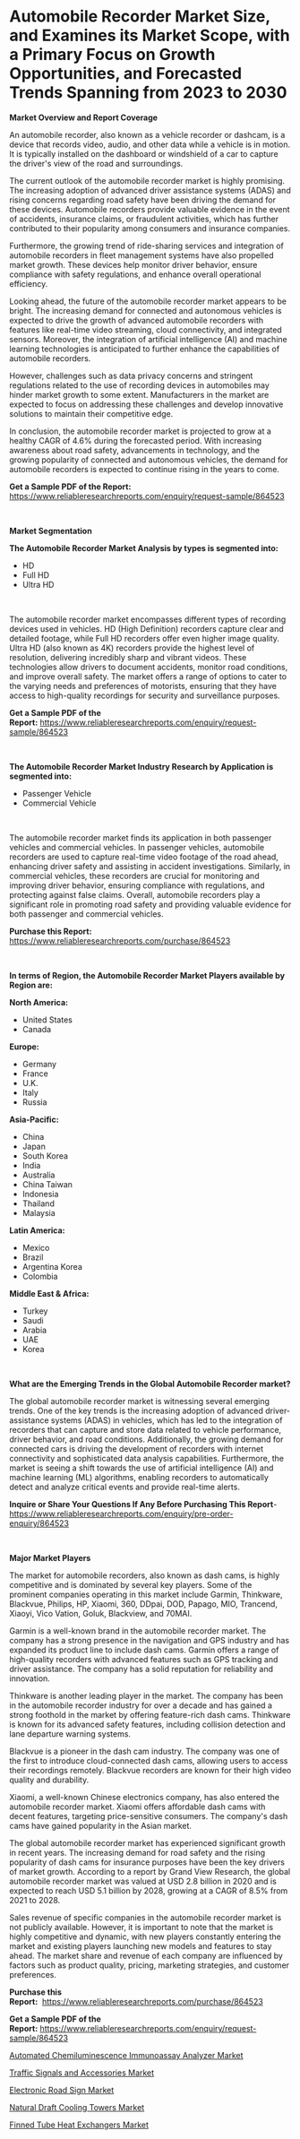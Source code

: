 <p><h1>Automobile Recorder Market Size, and Examines its Market Scope, with a Primary Focus on Growth Opportunities, and Forecasted Trends Spanning from 2023 to 2030</h1></p><p><strong>Market Overview and Report Coverage</strong></p>
<p><p>An automobile recorder, also known as a vehicle recorder or dashcam, is a device that records video, audio, and other data while a vehicle is in motion. It is typically installed on the dashboard or windshield of a car to capture the driver's view of the road and surroundings.</p><p>The current outlook of the automobile recorder market is highly promising. The increasing adoption of advanced driver assistance systems (ADAS) and rising concerns regarding road safety have been driving the demand for these devices. Automobile recorders provide valuable evidence in the event of accidents, insurance claims, or fraudulent activities, which has further contributed to their popularity among consumers and insurance companies.</p><p>Furthermore, the growing trend of ride-sharing services and integration of automobile recorders in fleet management systems have also propelled market growth. These devices help monitor driver behavior, ensure compliance with safety regulations, and enhance overall operational efficiency.</p><p>Looking ahead, the future of the automobile recorder market appears to be bright. The increasing demand for connected and autonomous vehicles is expected to drive the growth of advanced automobile recorders with features like real-time video streaming, cloud connectivity, and integrated sensors. Moreover, the integration of artificial intelligence (AI) and machine learning technologies is anticipated to further enhance the capabilities of automobile recorders.</p><p>However, challenges such as data privacy concerns and stringent regulations related to the use of recording devices in automobiles may hinder market growth to some extent. Manufacturers in the market are expected to focus on addressing these challenges and develop innovative solutions to maintain their competitive edge.</p><p>In conclusion, the automobile recorder market is projected to grow at a healthy CAGR of 4.6% during the forecasted period. With increasing awareness about road safety, advancements in technology, and the growing popularity of connected and autonomous vehicles, the demand for automobile recorders is expected to continue rising in the years to come.</p></p>
<p><strong>Get a Sample PDF of the Report:</strong> <a href="https://www.reliableresearchreports.com/enquiry/request-sample/864523">https://www.reliableresearchreports.com/enquiry/request-sample/864523</a></p>
<p>&nbsp;</p>
<p><strong>Market Segmentation</strong></p>
<p><strong>The Automobile Recorder Market Analysis by types is segmented into:</strong></p>
<p><ul><li>HD</li><li>Full HD</li><li>Ultra HD</li></ul></p>
<p>&nbsp;</p>
<p><p>The automobile recorder market encompasses different types of recording devices used in vehicles. HD (High Definition) recorders capture clear and detailed footage, while Full HD recorders offer even higher image quality. Ultra HD (also known as 4K) recorders provide the highest level of resolution, delivering incredibly sharp and vibrant videos. These technologies allow drivers to document accidents, monitor road conditions, and improve overall safety. The market offers a range of options to cater to the varying needs and preferences of motorists, ensuring that they have access to high-quality recordings for security and surveillance purposes.</p></p>
<p><strong>Get a Sample PDF of the Report:</strong>&nbsp;<a href="https://www.reliableresearchreports.com/enquiry/request-sample/864523">https://www.reliableresearchreports.com/enquiry/request-sample/864523</a></p>
<p>&nbsp;</p>
<p><strong>The Automobile Recorder Market Industry Research by Application is segmented into:</strong></p>
<p><ul><li>Passenger Vehicle</li><li>Commercial Vehicle</li></ul></p>
<p>&nbsp;</p>
<p><p>The automobile recorder market finds its application in both passenger vehicles and commercial vehicles. In passenger vehicles, automobile recorders are used to capture real-time video footage of the road ahead, enhancing driver safety and assisting in accident investigations. Similarly, in commercial vehicles, these recorders are crucial for monitoring and improving driver behavior, ensuring compliance with regulations, and protecting against false claims. Overall, automobile recorders play a significant role in promoting road safety and providing valuable evidence for both passenger and commercial vehicles.</p></p>
<p><strong>Purchase this Report:</strong>&nbsp; <a href="https://www.reliableresearchreports.com/purchase/864523">https://www.reliableresearchreports.com/purchase/864523</a></p>
<p>&nbsp;</p>
<p><strong>In terms of Region, the Automobile Recorder Market Players available by Region are:</strong></p>
<p>
    <p> <strong> North America: </strong>
        <ul>
            <li>United States</li>
            <li>Canada</li>
        </ul>
        </p> 
    <p> <strong> Europe: </strong>
        <ul>
            <li>Germany</li>
            <li>France</li>
            <li>U.K.</li>
            <li>Italy</li>
            <li>Russia</li>
        </ul>
        </p> 
    <p> <strong> Asia-Pacific: </strong>
        <ul>
            <li>China</li>
            <li>Japan</li>
            <li>South Korea</li>
            <li>India</li>
            <li>Australia</li>
            <li>China Taiwan</li>
            <li>Indonesia</li>
            <li>Thailand</li>
            <li>Malaysia</li>
        </ul>
        </p> 
    <p> <strong> Latin America: </strong>
        <ul>
            <li>Mexico</li>
            <li>Brazil</li>
            <li>Argentina Korea</li>
            <li>Colombia</li>
        </ul>
        </p> 
    <p> <strong> Middle East & Africa: </strong>
        <ul>
            <li>Turkey</li>
            <li>Saudi</li>
            <li>Arabia</li>
            <li>UAE</li>
            <li>Korea</li>
        </ul>
    </p>
    </p>
<p>&nbsp;</p>
<p><strong>What are the Emerging Trends in the Global Automobile Recorder market?</strong></p>
<p><p>The global automobile recorder market is witnessing several emerging trends. One of the key trends is the increasing adoption of advanced driver-assistance systems (ADAS) in vehicles, which has led to the integration of recorders that can capture and store data related to vehicle performance, driver behavior, and road conditions. Additionally, the growing demand for connected cars is driving the development of recorders with internet connectivity and sophisticated data analysis capabilities. Furthermore, the market is seeing a shift towards the use of artificial intelligence (AI) and machine learning (ML) algorithms, enabling recorders to automatically detect and analyze critical events and provide real-time alerts.</p></p>
<p><strong>Inquire or Share Your Questions If Any Before Purchasing This Report</strong>- <a href="https://www.reliableresearchreports.com/enquiry/pre-order-enquiry/864523">https://www.reliableresearchreports.com/enquiry/pre-order-enquiry/864523</a></p>
<p>&nbsp;</p>
<p><strong>Major Market Players</strong></p>
<p><p>The market for automobile recorders, also known as dash cams, is highly competitive and is dominated by several key players. Some of the prominent companies operating in this market include Garmin, Thinkware, Blackvue, Philips, HP, Xiaomi, 360, DDpai, DOD, Papago, MIO, Trancend, Xiaoyi, Vico Vation, Goluk, Blackview, and 70MAI. </p><p>Garmin is a well-known brand in the automobile recorder market. The company has a strong presence in the navigation and GPS industry and has expanded its product line to include dash cams. Garmin offers a range of high-quality recorders with advanced features such as GPS tracking and driver assistance. The company has a solid reputation for reliability and innovation.</p><p>Thinkware is another leading player in the market. The company has been in the automobile recorder industry for over a decade and has gained a strong foothold in the market by offering feature-rich dash cams. Thinkware is known for its advanced safety features, including collision detection and lane departure warning systems.</p><p>Blackvue is a pioneer in the dash cam industry. The company was one of the first to introduce cloud-connected dash cams, allowing users to access their recordings remotely. Blackvue recorders are known for their high video quality and durability.</p><p>Xiaomi, a well-known Chinese electronics company, has also entered the automobile recorder market. Xiaomi offers affordable dash cams with decent features, targeting price-sensitive consumers. The company's dash cams have gained popularity in the Asian market.</p><p>The global automobile recorder market has experienced significant growth in recent years. The increasing demand for road safety and the rising popularity of dash cams for insurance purposes have been the key drivers of market growth. According to a report by Grand View Research, the global automobile recorder market was valued at USD 2.8 billion in 2020 and is expected to reach USD 5.1 billion by 2028, growing at a CAGR of 8.5% from 2021 to 2028.</p><p>Sales revenue of specific companies in the automobile recorder market is not publicly available. However, it is important to note that the market is highly competitive and dynamic, with new players constantly entering the market and existing players launching new models and features to stay ahead. The market share and revenue of each company are influenced by factors such as product quality, pricing, marketing strategies, and customer preferences.</p></p>
<p><strong>Purchase this Report:</strong>&nbsp;&nbsp;<a href="https://www.reliableresearchreports.com/purchase/864523">https://www.reliableresearchreports.com/purchase/864523</a></p>
<p></p>
<p><strong>Get a Sample PDF of the Report:</strong>&nbsp;<a href="https://www.reliableresearchreports.com/enquiry/request-sample/864523">https://www.reliableresearchreports.com/enquiry/request-sample/864523</a></p>
<p><p><a href="https://www.linkedin.com/pulse/decoding-automated-chemiluminescence-immunoassay-analyzer-nkjke/">Automated Chemiluminescence Immunoassay Analyzer Market</a></p><p><a href="https://github.com/mahnoor2003/Market-Research-Report-List-1/blob/main/traffic-signals-and-accessories-market.md">Traffic Signals and Accessories Market</a></p><p><a href="https://github.com/abdelrhmankishk22/Market-Research-Report-List-1/blob/main/electronic-road-sign-market.md">Electronic Road Sign Market</a></p><p><a href="https://www.linkedin.com/pulse/natural-draft-cooling-towers-market-insights-players-forecast-8bvie/">Natural Draft Cooling Towers Market</a></p><p><a href="https://www.linkedin.com/pulse/finned-tube-heat-exchangers-market-size-2023-2030-global-il8ze/">Finned Tube Heat Exchangers Market</a></p></p>
